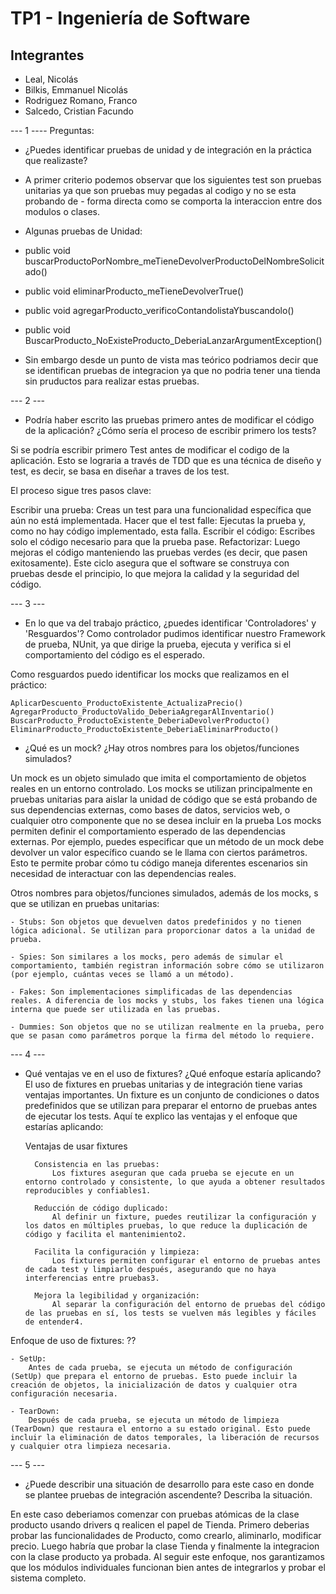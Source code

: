 # TP1 - Ingeniería de Software


## Integrantes

- Leal, Nicolás
- Bilkis, Emmanuel Nicolás
- Rodriguez Romano, Franco
- Salcedo, Cristian Facundo


--- 1 ----
Preguntas:
- ¿Puedes identificar pruebas de unidad y de integración en la práctica que realizaste?

- A primer criterio podemos observar que los siguientes test son pruebas unitarias ya que son pruebas muy pegadas al codigo y no se esta probando de - forma directa como se comporta la interaccion entre dos modulos o clases.

- Algunas pruebas de Unidad:
-   public void buscarProductoPorNombre_meTieneDevolverProductoDelNombreSolicitado()
-   public void eliminarProducto_meTieneDevolverTrue()
-   public void agregarProducto_verificoContandolistaYbuscandolo()
-   public void BuscarProducto_NoExisteProducto_DeberiaLanzarArgumentException()

- Sin embargo desde un punto de vista mas teórico podriamos decir que se identifican pruebas de integracion ya que no podria tener una tienda sin pruductos para realizar estas pruebas.

--- 2 ---
- Podría haber escrito las pruebas primero antes de modificar el código de la aplicación?
¿Cómo sería el proceso de escribir primero los tests?

Si se podría escribir primero Test antes de modificar el codigo de la aplicación. Esto se lograria a través 
de TDD que es una técnica de diseño y test, es decir, se basa en diseñar a traves de los test.

El proceso sigue tres pasos clave:

Escribir una prueba: Creas un test para una funcionalidad específica que aún no está implementada.
Hacer que el test falle: Ejecutas la prueba y, como no hay código implementado, esta falla.
Escribir el código: Escribes solo el código necesario para que la prueba pase.
Refactorizar: Luego mejoras el código manteniendo las pruebas verdes (es decir, que pasen exitosamente).
Este ciclo asegura que el software se construya con pruebas desde el principio, lo que mejora la calidad y la seguridad del código.

--- 3 ---
- En lo que va del trabajo práctico, ¿puedes identificar 'Controladores' y 'Resguardos'?
Como controlador pudimos identificar nuestro Framework de prueba, NUnit, ya que dirige la prueba, ejecuta y verifica si el comportamiento del código es el esperado. 

Como resguardos puedo identificar los mocks que realizamos en el práctico: 

    AplicarDescuento_ProductoExistente_ActualizaPrecio()
    AgregarProducto_ProductoValido_DeberiaAgregarAlInventario()
    BuscarProducto_ProductoExistente_DeberiaDevolverProducto()
    EliminarProducto_ProductoExistente_DeberiaEliminarProducto()

- ¿Qué es un mock? ¿Hay otros nombres para los objetos/funciones simulados?

Un mock es un objeto simulado que imita el comportamiento de objetos reales en un entorno controlado. Los mocks se utilizan principalmente en pruebas unitarias para aislar la unidad de código que se está probando de sus dependencias externas, como bases de datos, servicios web, o cualquier otro componente que no se desea incluir en la prueba
Los mocks permiten definir el comportamiento esperado de las dependencias externas. Por ejemplo, puedes especificar que un método de un mock debe devolver un valor específico cuando se le llama con ciertos parámetros. Esto te permite probar cómo tu código maneja diferentes escenarios sin necesidad de interactuar con las dependencias reales.

Otros nombres para objetos/funciones simulados, además de los mocks, s que se utilizan en pruebas unitarias:

    - Stubs: Son objetos que devuelven datos predefinidos y no tienen lógica adicional. Se utilizan para proporcionar datos a la unidad de prueba.

    - Spies: Son similares a los mocks, pero además de simular el comportamiento, también registran información sobre cómo se utilizaron (por ejemplo, cuántas veces se llamó a un método).
    
    - Fakes: Son implementaciones simplificadas de las dependencias reales. A diferencia de los mocks y stubs, los fakes tienen una lógica interna que puede ser utilizada en las pruebas.
    
    - Dummies: Son objetos que no se utilizan realmente en la prueba, pero que se pasan como parámetros porque la firma del método lo requiere.

--- 4 --- 

- Qué ventajas ve en el uso de fixtures? ¿Qué enfoque estaría aplicando?
    El uso de fixtures en pruebas unitarias y de integración tiene varias ventajas importantes. Un fixture es un conjunto de condiciones o datos predefinidos que se utilizan para preparar el entorno de pruebas antes de ejecutar los tests. Aquí te explico las ventajas y el enfoque que estarías aplicando:

    Ventajas de usar fixtures
    
        Consistencia en las pruebas:
            Los fixtures aseguran que cada prueba se ejecute en un entorno controlado y consistente, lo que ayuda a obtener resultados reproducibles y confiables1.
        
        Reducción de código duplicado:
            Al definir un fixture, puedes reutilizar la configuración y los datos en múltiples pruebas, lo que reduce la duplicación de código y facilita el mantenimiento2.
        
        Facilita la configuración y limpieza:
            Los fixtures permiten configurar el entorno de pruebas antes de cada test y limpiarlo después, asegurando que no haya interferencias entre pruebas3.
        
        Mejora la legibilidad y organización:
            Al separar la configuración del entorno de pruebas del código de las pruebas en sí, los tests se vuelven más legibles y fáciles de entender4.
        
Enfoque de uso de fixtures: ??

    - SetUp:
        Antes de cada prueba, se ejecuta un método de configuración (SetUp) que prepara el entorno de pruebas. Esto puede incluir la creación de objetos, la inicialización de datos y cualquier otra configuración necesaria.
    
    - TearDown:
        Después de cada prueba, se ejecuta un método de limpieza (TearDown) que restaura el entorno a su estado original. Esto puede incluir la eliminación de datos temporales, la liberación de recursos y cualquier otra limpieza necesaria.


--- 5 ---

- ¿Puede describir una situación de desarrollo para este caso en donde se plantee pruebas de
integración ascendente? Describa la situación.

En este caso deberiamos comenzar con pruebas atómicas de la clase producto usando drivers q realicen el papel de Tienda. Primero deberias probar las funcionalidades de Producto, como crearlo, aliminarlo, modificar precio. Luego habría que probar la clase Tienda y finalmente la integracion con la clase producto ya probada. 
Al seguir este enfoque, nos garantizamos que los módulos individuales funcionan bien antes de integrarlos y probar el sistema completo.  